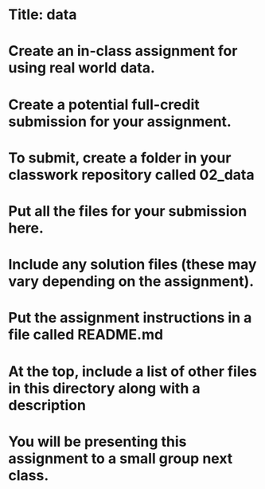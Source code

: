 # Title: data
# Create an in-class assignment for using real world data.
# Create a potential full-credit submission for your assignment.
# To submit, create a folder in your classwork repository called 02_data
# Put all the files for your submission here.
# Include any solution files (these may vary depending on the assignment).
# Put the assignment instructions in a file called README.md
# At the top, include a list of other files in this directory along with a description
# You will be presenting this assignment to a small group next class.

